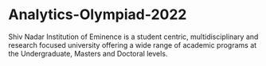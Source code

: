 # Analytics-Olympiad-2022
Shiv Nadar Institution of Eminence is a student centric, multidisciplinary and research focused university offering a wide range of academic programs at the Undergraduate, Masters and Doctoral levels. 
